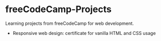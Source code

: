 # freeCodeCamp-Projects
Learning projects from freeCodeCamp for web development.

- Responsive web design: certificate for vanilla HTML and CSS usage

